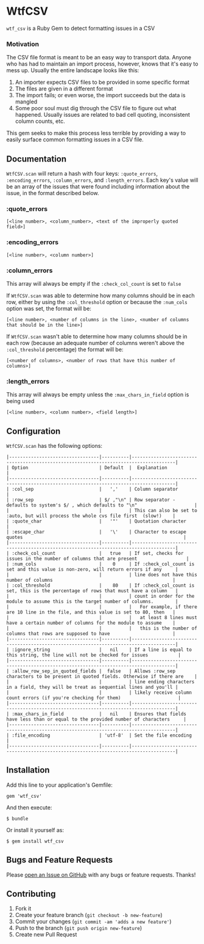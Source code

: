 # WtfCSV
`wtf_csv` is a Ruby Gem to detect formatting issues in a CSV

### Motivation

The CSV file format is meant to be an easy way to transport data. Anyone who has had to maintain an import process, however, knows that it's easy to mess up. Usually the entire landscape looks like this:
  1. An importer expects CSV files to be provided in some specific format
  2. The files are given in a different format
  3. The import fails; or even worse, the import succeeds but the data is mangled
  4. Some poor soul must dig through the CSV file to figure out what happened. Usually issues are related to bad cell quoting, inconsistent column counts, etc.
  
This gem seeks to make this process less terrible by providing a way to easily surface common formatting issues in a CSV file.

## Documentation

`WtfCSV.scan` will return a hash with four keys: `:quote_errors`, `:encoding_errors`, `:column_errors`, and `:length_errors`. Each key's value will be an array of the issues that were found including information about the issue, in the format described below.

### :quote_errors
`[<line number>, <column_number>, <text of the improperly quoted field>]`

### :encoding_errors
`[<line number>, <column number>]`

### :column_errors
This array will always be empty if the `:check_col_count` is set to `false`

If `WtfCSV.scan` was able to determine how many columns should be in each row, either by using the `:col_threshold` option or because the `:num_cols` option was set, the format will be:

`[<line number>, <number of columns in the line>, <number of columns that should be in the line>]`

If `WtfCSV.scan` wasn't able to determine how many columns should be in each row (because an adequate number of columns weren't above the `:col_threshold` percentage) the format will be:

`[<number of columns>, <number of rows that have this number of columns>]`

### :length_errors
This array will always be empty unless the `:max_chars_in_field` option is being used

`[<line number>, <column number>, <field length>]`

## Configuration

`WtfCSV.scan` has the following options:
```
|---------------------------------|----------|--------------------------------------------------------------------------------------|
| Option                          | Default  |  Explanation                                                                         |
|---------------------------------|----------|--------------------------------------------------------------------------------------|
| :col_sep                        |   ','    | Column separator                                                                     |
| :row_sep                        | $/ ,"\n" | Row separator - defaults to system's $/ , which defaults to "\n"                     |
|                                 |          | This can also be set to :auto, but will process the whole cvs file first  (slow!)    |
| :quote_char                     |   '"'    | Quotation character                                                                  |
| :escape_char                    |   '\'    | Character to escape quotes                                                           |
|---------------------------------|----------|--------------------------------------------------------------------------------------|
| :check_col_count                |   true   | If set, checks for issues in the number of columns that are present                  |
| :num_cols                       |    0     | If :check_col_count is set and this value is non-zero, will return errors if any     |
|                                 |          | line does not have this number of columns                                            |
| :col_threshold                  |    80    | If :check_col_count is set, this is the percentage of rows that must have a column   |
|                                 |          | count in order for the module to assume this is the target number of columns.        |
|                                 |          |   For example, if there are 10 line in the file, and this value is set to 80, then   |
|                                 |          |   at least 8 lines must have a certain number of columns for the module to assume    |
|                                 |          |   this is the number of columns that rows are supposed to have                       |
|---------------------------------|----------|--------------------------------------------------------------------------------------|
| :ignore_string                  |   nil    | If a line is equal to this string, the line will not be checked for issues           |
|---------------------------------|----------|--------------------------------------------------------------------------------------|
| :allow_row_sep_in_quoted_fields |  false   | Allows :row_sep characters to be present in quoted fields. Otherwise if there are    |
|                                 |          | line ending characters in a field, they will be treat as sequential lines and you'll |
|                                 |          | likely receive column count errors (if you're checking for them)                     |
|---------------------------------|----------|--------------------------------------------------------------------------------------|
| :max_chars_in_field             |   nil    | Ensures that fields have less than or equal to the provided number of characters     |
|---------------------------------|----------|--------------------------------------------------------------------------------------|
| :file_encoding                  | 'utf-8'  | Set the file encoding                                                                |
|---------------------------------|----------|--------------------------------------------------------------------------------------|
```

## Installation

Add this line to your application's Gemfile:

    gem 'wtf_csv'

And then execute:

    $ bundle

Or install it yourself as:

    $ gem install wtf_csv

## Bugs and Feature Requests

Please [open an Issue on GitHub](https://github.com/gremerritt/wtf_csv/issues) with any bugs or feature requests. Thanks!

## Contributing

1. Fork it
2. Create your feature branch (`git checkout -b new-feature`)
3. Commit your changes (`git commit -am 'adds a new feature'`)
4. Push to the branch (`git push origin new-feature`)
5. Create new Pull Request